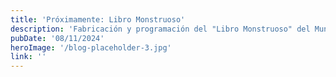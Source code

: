 ```yaml
---
title: 'Próximamente: Libro Monstruoso'
description: 'Fabricación y programación del "Libro Monstruoso" del Mundo de Hogwarts.'
pubDate: '08/11/2024'
heroImage: '/blog-placeholder-3.jpg'
link: ''
---
```

